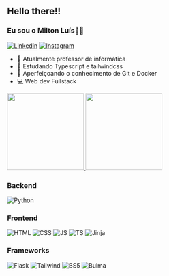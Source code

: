 ## Hello there!! 
### Eu sou o Milton Luís👋👋
[![Linkedin](https://img.shields.io/badge/LinkedIn-0077B5?style=for-the-badge&logo=linkedin&logoColor=white)](https://www.linkedin.com/in/milton-lu%C3%ADs-de-carvalho-monteiro-8a436a157)
[![Instagram](https://img.shields.io/badge/Instagram-E4405F?style=for-the-badge&logo=instagram&logoColor=white)](Not)


- 🔭 Atualmente professor de informática
- 🌱 Estudando Typescript e tailwindcss
- 📜 Aperfeiçoando o conhecimento de Git e Docker
- 💻 Web dev Fullstack

<section>
  <a href="https://github.com/Milton-Luis/">
    <img height="180em" src="https://github-readme-stats.vercel.app/api?username=Milton-Luis&show_icons=true&theme=tokyonight&include_all_commits=true&count_private=true">
  </a>
  <img height="180em" src="https://github-readme-stats.vercel.app/api/top-langs/?username=Milton-Luis&layout=compact&langs_count=168&theme=tokyonight"/>
</section>

### Backend
![Python](https://img.shields.io/badge/Python-0A0F0D?style=for-the-badge&logo=python&logoColor=EB5E28)

### Frontend
![HTML](https://img.shields.io/badge/HTML5-EB5E28?style=for-the-badge&logo=html5&logoColor=white)
![CSS](https://img.shields.io/badge/CSS3-318cb6?style=for-the-badge&logo=css3&logoColor=white)
![JS](https://img.shields.io/badge/JavaScript-F7DF1E?style=for-the-badge&logo=javascript&logoColor=0A0F0D)
![TS](https://img.shields.io/badge/TypeScript-007ACC?style=for-the-badge&logo=typescript&logoColor=white)
![Jinja](https://img.shields.io/badge/jinja-fff?style=for-the-badge&logo=jinja&logoColor=black)

### Frameworks
![Flask](https://img.shields.io/badge/Flask-000000?style=for-the-badge&logo=flask&logoColor=lightgreen)
![Tailwind](https://img.shields.io/badge/Tailwind_CSS-38B2AC?style=for-the-badge&logo=tailwind-css&logoColor=white)
![BS5](https://img.shields.io/badge/Bootstrap-563D7C?style=for-the-badge&logo=bootstrap&logoColor=white)
![Bulma](https://img.shields.io/badge/Bulma-02c463?style=for-the-badge&logo=bulma&logoColor=white)





